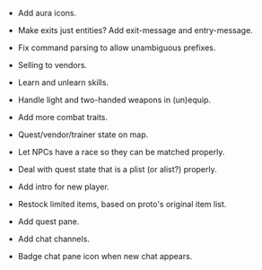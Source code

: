 * Add aura icons.

* Make exits just entities? Add exit-message and entry-message.

* Fix command parsing to allow unambiguous prefixes.

* Selling to vendors.

* Learn and unlearn skills.

* Handle light and two-handed weapons in (un)equip.

* Add more combat traits.

* Quest/vendor/trainer state on map.

* Let NPCs have a race so they can be matched properly.

* Deal with quest state that is a plist (or alist?) properly.

* Add intro for new player.

* Restock limited items, based on proto's original item list.

* Add quest pane.

* Add chat channels.

* Badge chat pane icon when new chat appears.
